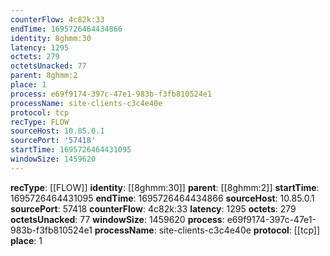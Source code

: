 ```yaml
---
counterFlow: 4c82k:33
endTime: 1695726464434866
identity: 8ghmm:30
latency: 1295
octets: 279
octetsUnacked: 77
parent: 8ghmm:2
place: 1
process: e69f9174-397c-47e1-983b-f3fb810524e1
processName: site-clients-c3c4e40e
protocol: tcp
recType: FLOW
sourceHost: 10.85.0.1
sourcePort: '57418'
startTime: 1695726464431095
windowSize: 1459620
---
```

**recType**: [[FLOW]]
**identity**: [[8ghmm:30]]
**parent**: [[8ghmm:2]]
**startTime**: 1695726464431095
**endTime**: 1695726464434866
**sourceHost**: 10.85.0.1
**sourcePort**: 57418
**counterFlow**: 4c82k:33
**latency**: 1295
**octets**: 279
**octetsUnacked**: 77
**windowSize**: 1459620
**process**: e69f9174-397c-47e1-983b-f3fb810524e1
**processName**: site-clients-c3c4e40e
**protocol**: [[tcp]]
**place**: 1
